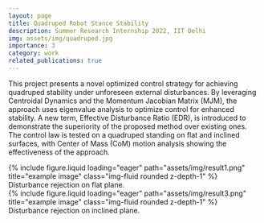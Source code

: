 ```yaml
---
layout: page
title: Quadruped Robot Stance Stability 
description: Summer Research Internship 2022, IIT Delhi
img: assets/img/quadruped.jpg
importance: 3
category: work
related_publications: true
---
```


This project presents a novel optimized control strategy for achieving quadruped stability under unforeseen external disturbances. By leveraging Centroidal Dynamics and the Momentum Jacobian Matrix (MJM), the approach uses eigenvalue analysis to optimize control for enhanced stability. A new term, Effective Disturbance Ratio (EDR), is introduced to demonstrate the superiority of the proposed method over existing ones. The control law is tested on a quadruped standing on flat and inclined surfaces, with Center of Mass (CoM) motion analysis showing the effectiveness of the approach.

<div class="row">
    <div class="col-sm mt-3 mt-md-0">
        {% include figure.liquid loading="eager" path="assets/img/result1.png" title="example image" class="img-fluid rounded z-depth-1" %}
    </div>
</div>
<div class="caption">
Disturbance rejection on flat plane.
</div>

<div class="row">
    <div class="col-sm mt-3 mt-md-0">
        {% include figure.liquid loading="eager" path="assets/img/result3.png" title="example image" class="img-fluid rounded z-depth-1" %}
    </div>
</div>
<div class="caption">
Disturbance rejection on inclined plane.
</div>

